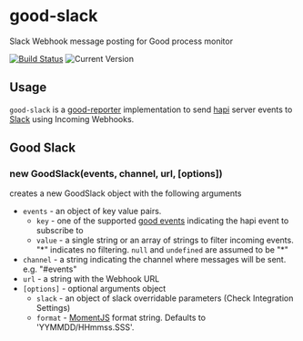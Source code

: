 # good-slack

Slack Webhook message posting for Good process monitor

[![Build Status](https://travis-ci.org/dmacosta/good-slack.svg)](https://travis-ci.org/dmacosta/good-slack) ![Current Version](https://img.shields.io/npm/v/good-slack.svg)

## Usage

`good-slack` is a [good-reporter](https://github.com/hapijs/good-reporter)
implementation to send [hapi](http://hapijs.com/) server events to
[Slack](https://api.slack.com/) using Incoming Webhooks.

## Good Slack
### new GoodSlack(events, channel, url, [options])
creates a new GoodSlack object with the following arguments

- `events` - an object of key value pairs.
  - `key` - one of the supported [good events](https://github.com/hapijs/good) indicating the hapi event to subscribe to
  - `value` - a single string or an array of strings to filter incoming events. "\*" indicates no filtering. `null` and `undefined` are assumed to be "\*"
- `channel` - a string indicating the channel where messages will be sent. e.g. "#events"
- `url` - a string with the Webhook URL
- `[options]` - optional arguments object
  - `slack` - an object of slack overridable parameters (Check Integration Settings)
  - `format` - [MomentJS](http://momentjs.com/docs/#/displaying/format/) format string. Defaults to 'YYMMDD/HHmmss.SSS'.
